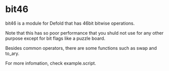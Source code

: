 # bit46

bit46 is a module for Defold that has 46bit bitwise operations.

Note that this has so poor performance that you shuld not use for any other purpose except for bit flags like a puzzle board.

Besides common operators, there are some functions such as swap and to_ary.

For more infomation, check example.script.
